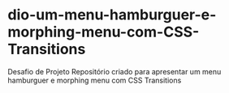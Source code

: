 # dio-um-menu-hamburguer-e-morphing-menu-com-CSS-Transitions
Desafio de Projeto 
Repositório criado para apresentar um menu hamburguer e morphing menu com CSS Transitions
